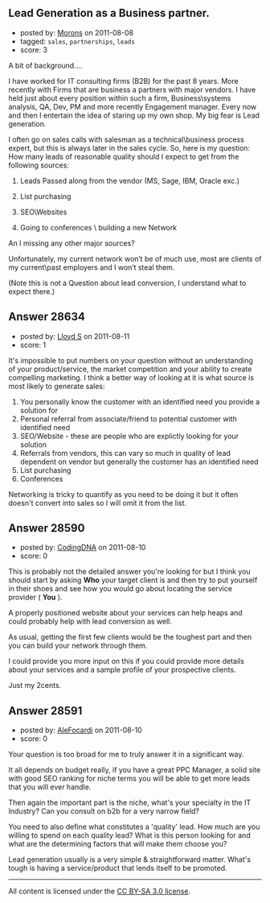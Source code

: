 ## Lead Generation as a Business partner.

- posted by: [Morons](https://stackexchange.com/users/-1/12545-morons) on 2011-08-08
- tagged: `sales`, `partnerships`, `leads`
- score: 3

A bit of background…. 

I have worked for IT consulting firms (B2B) for the past 8 years. More recently with Firms that are business a partners with major vendors. I have held just about every position within such a firm, Business\systems analysis, QA,  Dev, PM and more recently Engagement manager. Every now and then I entertain the idea of staring up my own shop.  My big fear is Lead generation. 

I often go on sales calls with salesman as a technical\business process expert, but this is always later in the sales cycle. So, here is my question: How many leads of reasonable quality should I expect to get from the following sources:

1) Leads Passed along from the vendor (MS, Sage, IBM, Oracle exc.)

2) List purchasing

3) SEO\Websites

4) Going to conferences \ building a new Network

An I missing any other major sources?

Unfortunately, my current network won’t be of much use, most are clients of my current\past employers and I won’t steal them.

(Note this is not a Question about lead conversion, I understand what to expect there.)




## Answer 28634

- posted by: [Lloyd S](https://stackexchange.com/users/-1/12549-lloyd-s) on 2011-08-11
- score: 1

It's impossible to put numbers on your question without an understanding of your product/service, the market competition and your ability to create compelling marketing. I think a better way of looking at it is what source is most likely to generate sales:

 1. You personally know the customer with an identified need you provide a solution for
 2. Personal referral from associate/friend to potential customer with identified need
 3. SEO/Website - these are people who are explictly looking for your solution
 4. Referrals from vendors, this can vary so much in quality of lead dependent on vendor but generally the customer has an identified need
 5. List purchasing
 6. Conferences

Networking is tricky to quantify as you need to be doing it but it often doesn't convert into sales so I will omit it from the list. 



## Answer 28590

- posted by: [CodingDNA](https://stackexchange.com/users/-1/8981-codingdna) on 2011-08-10
- score: 0

This is probably not the detailed answer you're looking for but I think you should start by asking **Who** your target client is and then try to put yourself in their shoes and see how you would go about locating the service provider ( **You** ).

A properly positioned website about your services can help heaps and could probably help with lead conversion as well.

As usual, getting the first few clients would be the toughest part and then you can build your network through them.

I could provide you more input on this if you could provide more details about your services and a sample profile of your prospective clients.

Just my 2cents.


## Answer 28591

- posted by: [AleFocardi](https://stackexchange.com/users/-1/10987-alefocardi) on 2011-08-10
- score: 0

Your question is too broad for me to truly answer it in a significant way.

It all depends on budget really, if you have a great PPC Manager, a solid site with good SEO ranking for niche terms you will be able to get more leads that you will ever handle.

Then again the important part is the niche, what's your specialty in the IT Industry? Can you consult on b2b for a very narrow field?

You need to also define what constitutes a 'quality' lead. How much are you willing to spend on each quality lead? What is this person looking for and what are the determining factors that will make them choose you?

Lead generation usually is a very simple & straightforward matter. What's tough is having a service/product that lends itself to be promoted.





---

All content is licensed under the [CC BY-SA 3.0 license](https://creativecommons.org/licenses/by-sa/3.0/).
